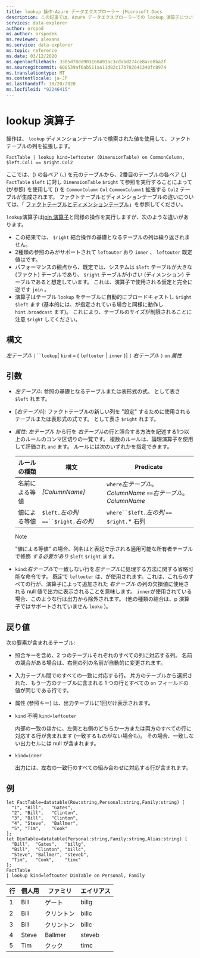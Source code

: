 ```yaml
---
title: lookup 操作-Azure データエクスプローラー |Microsoft Docs
description: この記事では、Azure データエクスプローラーでの lookup 演算子について説明します。
services: data-explorer
author: orspod
ms.author: orspodek
ms.reviewer: alexans
ms.service: data-explorer
ms.topic: reference
ms.date: 03/12/2020
ms.openlocfilehash: 3305d78dd903160491ac3cdabd274ce8ace8ba2f
ms.sourcegitcommit: 608539af6ab511aa11d82c17b782641340fc8974
ms.translationtype: MT
ms.contentlocale: ja-JP
ms.lasthandoff: 10/20/2020
ms.locfileid: "92246415"
---
```

# <a name="lookup-operator"></a>lookup 演算子

操作は、 `lookup` ディメンションテーブルで検索された値を使用して、ファクトテーブルの列を拡張します。

```kusto
FactTable | lookup kind=leftouter (DimensionTable) on CommonColumn, $left.Col1 == $right.Col2
```

ここでは、() の各ペア (、) を元のテーブルから、2番目のテーブルの各ペア (,) `FactTable` `$left` に対し `DimensionTable` `$right` て参照を実行することによって (が参照) を使用して () を `CommonColumn` `Col` `CommonColumn1` 拡張する `Col2` テーブルが生成されます。 ファクトテーブルとディメンションテーブルの違いについては、「 [ファクトテーブルとディメンションテーブル](../concepts/fact-and-dimension-tables.md)」を参照してください。 

`lookup`演算子は[join 演算子](joinoperator.md)と同様の操作を実行しますが、次のような違いがあります。

* この結果では、 `$right` 結合操作の基礎となるテーブルの列は繰り返されません。
* 2種類の参照のみがサポートされて `leftouter` おり `inner` 、 `leftouter` 既定値はです。
* パフォーマンスの観点から、既定では、システムは `$left` テーブルが大きな (ファクト) テーブルであり、 `$right` テーブルが小さい (ディメンション) テーブルであると想定しています。 これは、演算子で使用される仮定と完全に逆です `join` 。
* 演算子はテーブル `lookup` をテーブルに自動的にブロードキャストし `$right` `$left` ます (基本的には、が指定されている場合と同様に動作し `hint.broadcast` ます)。 これにより、テーブルのサイズが制限されることに注意 `$right` してください。

## <a name="syntax"></a>構文

*左テーブル* `|``lookup`[ `kind` `=` ( `leftouter` | `inner` )] `(` *右テーブル* `)` `on` *属性*

## <a name="arguments"></a>引数

* *左テーブル*: 参照の基礎となるテーブルまたは表形式の式。
  として表さ `$left` れます。

* [*右テーブル*]: ファクトテーブルの新しい列を "設定" するために使用されるテーブルまたは表形式の式です。 として表さ `$right` れます。

* *属性*: *左テーブル* から行を *右テーブル*の行と照合する方法を記述する1つ以上のルールのコンマ区切りの一覧です。 複数のルールは、論理演算子を使用して評価され `and` ます。
  ルールには次のいずれかを指定できます。

  |ルールの種類        |構文                                          |Predicate                                                      |
  |-----------------|------------------------------------------------|---------------------------------------------------------------|
  |名前による等値 |*[ColumnName]*                                    |`where`*左テーブル*。*ColumnName* `==`*右テーブル*。*ColumnName*|
  |値による等値|`$left.`*左の列* `==``$right.`*右の列*|`where``$left.`*左の列* `==` `$right.`* 右列        |

  > [!Note] 
  > "値による等値" の場合、列名はと表記で示される適用可能な所有者テーブルで修飾 *する必要があり* `$left` `$right` ます。

* `kind`:*右テーブル*で一致しない行を*左テーブル*に処理する方法に関する省略可能な命令です。 既定で `leftouter` は、が使用されます。これは、これらのすべての行が、演算子によって追加された *右テーブル* の列の欠損値に使用される null 値で出力に表示されることを意味します。 `inner`が使用されている場合、このような行は出力から除外されます。 (他の種類の結合は、p 演算子ではサポートされていません `looku` )。
  
## <a name="returns"></a>戻り値

次の要素が含まれるテーブル:

* 照合キーを含め、2 つのテーブルそれぞれのすべての列に対応する列。
  名前の競合がある場合は、右側の列の名前が自動的に変更されます。
* 入力テーブル間でのすべての一致に対応する行。 片方のテーブルから選択された、もう一方のテーブルに含まれる 1 つの行とすべての `on` フィールドの値が同じである行です。 
* 属性 (参照キー) は、出力テーブルに1回だけ表示されます。

 * `kind` 不明 `kind=leftouter`

     内部の一致のほかに、左側と右側のどちらか一方または両方のすべての行に対応する行が含まれます (一致するものがない場合も)。 その場合、一致しない出力セルには null が含まれます。

 * `kind=inner`

     出力には、左右の一致行のすべての組み合わせに対応する行が含まれます。

## <a name="examples"></a>例

```kusto
let FactTable=datatable(Row:string,Personal:string,Family:string) [
  "1", "Bill",   "Gates",
  "2", "Bill",   "Clinton",
  "3", "Bill",   "Clinton",
  "4", "Steve",  "Ballmer",
  "5", "Tim",    "Cook"
];
let DimTable=datatable(Personal:string,Family:string,Alias:string) [
  "Bill",  "Gates",   "billg",
  "Bill",  "Clinton", "billc",
  "Steve", "Ballmer", "steveb",
  "Tim",   "Cook",    "timc"
];
FactTable
| lookup kind=leftouter DimTable on Personal, Family
```

行     | 個人用  | ファミリ   | エイリアス
--------|-----------|----------|--------
1       | Bill      | ゲート    | billg
2       | Bill      | クリントン  | billc
3       | Bill      | クリントン  | billc
4       | Steve     | Ballmer  | steveb
5       | Tim       | クック     | timc